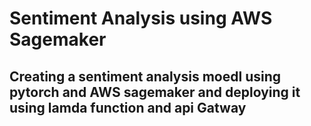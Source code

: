 # Sentiment Analysis using AWS Sagemaker
## Creating a sentiment analysis moedl using pytorch and AWS sagemaker and deploying it using lamda function and api Gatway 
